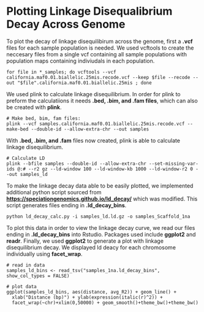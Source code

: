 # Plotting Linkage Disequalibrium Decay Across Genome

To plot the decay of linkage disequilibirum across the genome, first a **.vcf** files for each sample population is needed. We used vcftools to create the neccesary files from a single vcf containing
all sample populations with population maps containing indiviudals in each population. 
```
for file in *_samples; do vcftools --vcf california.maf0.01.biallelic.25mis.recode.vcf --keep $file --recode --out "$file".california.maf0.01.biallelic.25mis ; done 
```
We used plink to calculate linkage disequilibrium. In order for plink to preform the calculatiions it needs **.bed, .bim, and .fam files**, which can also be created with **plink**.
```
# Make bed, bim, fam files: 
plink --vcf samples.california.maf0.01.biallelic.25mis.recode.vcf --make-bed --double-id --allow-extra-chr --out samples   
```
With **.bed, .bim, and .fam** files now created, plink is able to calculate linkage disequilibrium.
```
# Calculate LD
plink --bfile samples --double-id --allow-extra-chr --set-missing-var-ids @:# --r2 gz --ld-window 100 --ld-window-kb 1000 --ld-window-r2 0 --out samples_ld 
```
To make the linkage decay data able to be easily plotted, we implemented additional python script sourced from **https://speciationgenomics.github.io/ld_decay/** which was modified. This script generates
files ending in **.ld_decay_bins**.
```
python ld_decay_calc.py -i samples_ld.ld.gz -o samples_Scaffold_1na
```
To plot this data in order to view the linkage decay curve, we read our files ending in **.ld_decay_bins** into Rstudio. Packages used include **ggplot2** and **readr**. Finally, we used **ggplot2** to generate a plot with linkage disequilibrium decay. We displayed ld deacy for each chromosome individually using **facet_wrap**. 

```
# read in data
samples_ld_bins <- read_tsv("samples_1na.ld_decay_bins", show_col_types = FALSE)

# plot data
ggplot(samples_ld_bins, aes(distance, avg_R2)) + geom_line() +
  xlab("Distance (bp)") + ylab(expression(italic(r)^2)) +
  facet_wrap(~chr)+xlim(0,50000) + geom_smooth()+theme_bw()+theme_bw()
```
